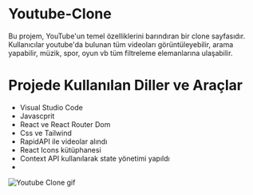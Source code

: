 # Youtube-Clone

Bu projem, YouTube'un temel özelliklerini barındıran bir clone sayfasıdır. Kullanıcılar youtube'da bulunan tüm videoları görüntüleyebilir, arama yapabilir, müzik, spor, oyun vb tüm filtreleme elemanlarına ulaşabilir.

# Projede Kullanılan Diller ve Araçlar

- Visual Studio Code
- Javascprit
- React ve React Router Dom
- Css ve Tailwind
- RapidAPI ile videolar alındı
- React Icons kütüphanesi
- Context API kullanılarak state yönetimi yapıldı
- 

![Youtube Clone gif](https://github.com/user-attachments/assets/90ddfe09-6f8e-4af0-af7a-780e1cabedd9)
